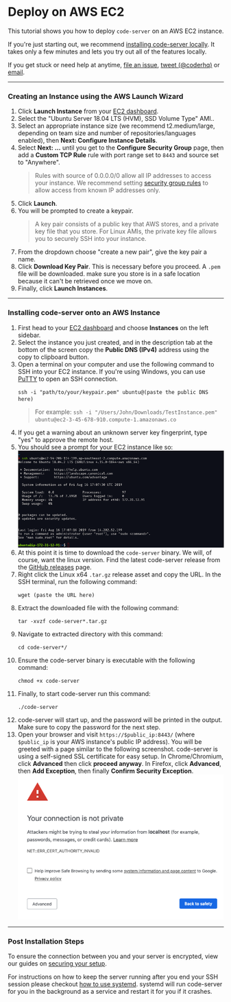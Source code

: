 # Deploy on AWS EC2

This tutorial shows you how to deploy `code-server` on an AWS EC2 instance.

If you're just starting out, we recommend
[installing code-server locally](self-hosted-docs). It takes only a few minutes
and lets you try out all of the features locally.

If you get stuck or need help at anytime, [file an issue](create-issue),
[tweet (@coderhq)](twitter-coderhq) or [email](email-coder).

[self-hosted-docs]: ../../self-hosted/index.md
[create-issue]: https://github.com/cdr/code-server/issues/new?title=Improve+AWS+quickstart+guide
[twitter-coderhq]: https://twitter.com/coderhq
[email-coder]: mailto:support@coder.com?subject=AWS%20quickstart%20guide

---

### Creating an Instance using the AWS Launch Wizard

1. Click **Launch Instance** from your [EC2 dashboard](ec2-home).
2. Select the "Ubuntu Server 18.04 LTS (HVM), SSD Volume Type" AMI..
3. Select an appropriate instance size (we recommend t2.medium/large, depending
   on team size and number of repositories/languages enabled), then **Next:
   Configure Instance Details**.
4. Select **Next: ...** until you get to the **Configure Security Group** page,
   then add a **Custom TCP Rule** rule with port range set to `8443` and source
   set to "Anywhere".
   > Rules with source of 0.0.0.0/0 allow all IP addresses to access your
   > instance. We recommend setting [security group rules](ec2-sg-docs) to allow
   > access from known IP addresses only.
5. Click **Launch**.
6. You will be prompted to create a keypair.
   > A key pair consists of a public key that AWS stores, and a private key file
   > that you store. For Linux AMIs, the private key file allows you to
   > securely SSH into your instance.
7. From the dropdown choose "create a new pair", give the key pair a name.
8. Click **Download Key Pair**. This is necessary before you proceed. A `.pem`
   file will be downloaded. make sure you store is in a safe location because it
   can't be retrieved once we move on.
9. Finally, click **Launch Instances**.

[ec2-home]: https://console.aws.amazon.com/ec2/v2/home
[ec2-sg-docs]: https://docs.aws.amazon.com/AWSEC2/latest/UserGuide/using-network-security.html?icmpid=docs_ec2_console

---

### Installing code-server onto an AWS Instance

1. First head to your [EC2 dashboard](ec2-home) and choose **Instances** on the
   left sidebar.
2. Select the instance you just created, and in the description tab at the
   bottom of the screen copy the **Public DNS (IPv4)** address using the copy to
   clipboard button.
3. Open a terminal on your computer and use the following command to SSH into
   your EC2 instance. If you're using Windows, you can use [PuTTY](putty-guide)
   to open an SSH connection.
   ```
   ssh -i "path/to/your/keypair.pem" ubuntu@(paste the public DNS here)
   ```
   > For example: `ssh -i "/Users/John/Downloads/TestInstance.pem" ubuntu@ec2-3-45-678-910.compute-1.amazonaws.co`
4. If you get a warning about an unknown server key fingerprint, type "yes" to
   approve the remote host.
5. You should see a prompt for your EC2 instance like so:
   <img src="../../assets/aws_ubuntu.png">
6. At this point it is time to download the `code-server` binary. We will, of
   course, want the linux version. Find the latest code-server release from the
   [GitHub releases](code-server-latest) page.
7. Right click the Linux x64 `.tar.gz` release asset and copy the URL. In the
   SSH terminal, run the following command:
   ```
   wget (paste the URL here)
   ```
8. Extract the downloaded file with the following command:
   ```
   tar -xvzf code-server*.tar.gz
   ```
9. Navigate to extracted directory with this command:
   ```
   cd code-server*/
   ```
10. Ensure the code-server binary is executable with the following command:
    ```
    chmod +x code-server
    ```
11. Finally, to start code-server run this command:
    ```
    ./code-server
    ```
12. code-server will start up, and the password will be printed in the output.
    Make sure to copy the password for the next step.
13. Open your browser and visit `https://$public_ip:8443/` (where `$public_ip`
    is your AWS instance's public IP address). You will be greeted with a page
    similar to the following screenshot. code-server is using a self-signed SSL
    certificate for easy setup. In Chrome/Chromium, click **Advanced** then
    click **proceed anyway**. In Firefox, click **Advanced**, then **Add
    Exception**, then finally **Confirm Security Exception**.
    <img src="../../assets/chrome_warning.png">

[putty-guide]: https://docs.aws.amazon.com/AWSEC2/latest/UserGuide/putty.html
[code-server-latest]: https://github.com/cdr/code-server/releases/latest

---

### Post Installation Steps

To ensure the connection between you and your server is encrypted, view our
guides on [securing your setup](security-guide).

For instructions on how to keep the server running after you end your SSH
session please checkout [how to use systemd](systemd-guide). systemd will run
code-server for you in the background as a service and restart it for you if it
crashes.

[security-guide]: ../../security/index.md
[systemd-guide]: https://www.linode.com/docs/quick-answers/linux/start-service-at-boot/
